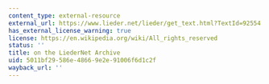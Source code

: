 ```yaml
---
content_type: external-resource
external_url: https://www.lieder.net/lieder/get_text.html?TextId=92554
has_external_license_warning: true
license: https://en.wikipedia.org/wiki/All_rights_reserved
status: ''
title: on the LiederNet Archive
uid: 5011bf29-586e-4866-9e2e-91006f6d1c2f
wayback_url: ''
---
```

